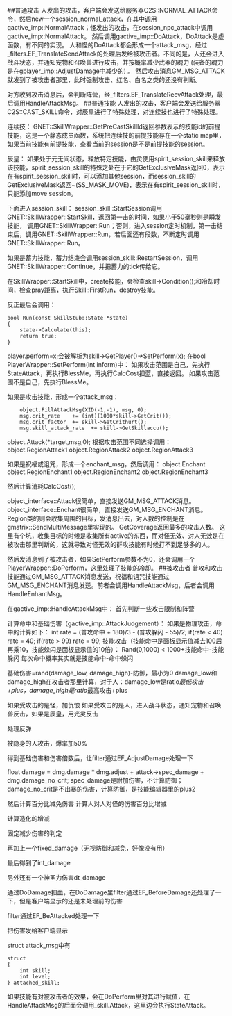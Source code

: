 ##普通攻击
人发出的攻击，客户端会发送给服务器C2S::NORMAL_ATTACK命令，然后new一个session_normal_attack，在其中调用gactive_imp::NormalAttack；怪发出的攻击，在session_npc_attack中调用gactive_imp::NormalAttack。
然后调用gactive_imp::DoAttack，DoAttack是虚函数，有不同的实现。
人和怪的DoAttack都会形成一个attack_msg，经过_filters.EF_TranslateSendAttack的处理后发给被攻击者。不同的是，人还会进入战斗状态，并通知宠物和召唤兽进行攻击，并按概率减少武器的魂力 (装备的魂力是在gplayer_imp::AdjustDamage中减少的) 。
然后攻击消息GM_MSG_ATTACK就发到了被攻击者那里，此时强制攻击、红名、白名之类的还没有判断。

对方收到攻击消息后，会判断阵营，经_filters.EF_TranslateRecvAttack处理，最后调用HandleAttackMsg。
##普通技能
人发出的攻击，客户端会发送给服务器C2S::CAST_SKILL命令，对辰皇进行了特殊处理，对连续技也进行了特殊处理。

连续技：
GNET::SkillWrapper::GetPreCastSkillId返回参数表示的技能id的前提技能，这是一个静态成员函数，系统把连续技的前提技能存在一个static map里，如果当前技能有前提技能，查看当前的session是不是前提技能的session。

辰皇：
如果处于元无间状态，释放特定技能，由灵使用spirit_session_skill来释放该技能，spirit_session_skill的特殊之处在于它的GetExclusiveMask返回0，表示在有spirit_session_skill时，可以添加其他session，而session_skill的GetExclusiveMask返回~(SS_MASK_MOVE)，表示在有spirit_session_skill时，只能添加move session。

下面进入session_skill：
session_skill::StartSession调用GNET::SkillWrapper::StartSkill，返回第一击的时间，如果小于50毫秒则是瞬发技能， 调用GNET::SkillWrapper::Run；否则，进入session定时机制，第一击结束后，调用GNET::SkillWrapper::Run，若后面还有段数，不断定时调用GNET::SkillWrapper::Run。

如果是蓄力技能，蓄力结束会调用session_skill::RestartSession，调用GNET::SkillWrapper::Continue，并把蓄力的tick传给它。

在SkillWrapper::StartSkill中，create技能，会检查skill->Condition();和冷却时间，检查pray距离，执行Skill::FirstRun，destroy技能。

反正最后会调用：

	bool Run(const SkillStub::State *state)
	{
		state->Calculate(this);
		return true;
	}


player.perform=x;会被解析为skill->GetPlayer()->SetPerform(x);
在bool PlayerWrapper::SetPerform(int inform)中：
如果攻击范围是自己，先执行StateAttack，再执行BlessMe，再执行CalcCost扣蓝，直接返回。
如果攻击范围不是自己，先执行BlessMe。

如果是攻击技能，形成一个attack_msg：

        object.FillAttackMsg(XID(-1,-1), msg, 0); 
        msg.crit_rate    += (int)(1000*skill->GetCrit());
        msg.crit_factor  += skill->GetCrithurt();
        msg.skill_attack_rate  += skill->GetSkillaccu();
object.Attack(*target,msg,0);
根据攻击范围不同选择调用：
object.RegionAttack1
object.RegionAttack2
object.RegionAttack3

如果是祝福或诅咒，形成一个enchant_msg，然后调用：
object.Enchant
object.RegionEnchant1
object.RegionEnchant2
object.RegionEnchant3

然后计算消耗CalcCost();

object_interface::Attack很简单，直接发送GM_MSG_ATTACK消息。
object_interface::Enchant很简单，直接发送GM_MSG_ENCHANT消息。
Region类的则会收集周围的目标，发消息出去，对人数的控制是在gmatrix::SendMultiMessage里实现的。
GetCoverage返回最多的攻击人数。
这里有个坑，收集目标的时候是收集所有active的东西，而对怪无效、对人无效是在被攻击那里判断的，这就导致对怪无效的群攻技能有时候打不到足够多的人。

然后发消息到了被攻击者，如果SetPerform参数不为0，还会调用一个PlayerWrapper::DoPerform，这里处理了技能的冷却。
##被攻击者
普攻和攻击技能通过GM_MSG_ATTACK消息发送，祝福和诅咒技能通过GM_MSG_ENCHANT消息发送。前者会调用HandleAttackMsg，后者会调用HandleEnhantMsg。

在gactive_imp::HandleAttackMsg中：
首先判断一些攻击限制和阵营

计算命中和基础伤害（gactive_imp::AttackJudgement）：
如果是物理攻击，命中的计算如下：
int rate =  (普攻命中 + 180)/3 - (普攻躲闪 - 55)/2;
if(rate < 40) rate = 40;
if(rate > 99) rate = 99;
技能攻击（技能命中是面板显示值减去100后再乘10，技能躲闪是面板显示值的10倍）：
Rand(0,1000) < 1000+技能命中-技能躲闪
每次命中概率其实就是技能命中-命中躲闪

基础伤害=rand(damage_low, damage_high)-防御，最小为0
damage_low和damage_high在攻击者那里计算，对于人：damage_low是ratio*最低攻击+plus，damage_high是ratio*最高攻击+plus

如果受攻击的是怪，加仇恨
如果受攻击的是人，进入战斗状态，通知宠物和召唤兽反击，如果是辰皇，用光灵反击

处理反弹

被隐身的人攻击，爆率加50%

得到基础伤害和伤害倍数后，让filter通过EF_AdjustDamage处理一下

float damage = dmg.damage * dmg.adjust + attack->spec_damage + dmg.damage_no_crit;
spec_damage是附加伤害，不计算防御；damage_no_crit是不出暴的伤害，计算防御，是技能编辑器里的plus2

然后计算百分比减免伤害
计算人对人对怪的伤害百分比增减

计算造化的增减

固定减少伤害的判定

再加上一个fixed_damage（无视防御和减免，好像没有用）

最后得到了int_damage

另外还有一个神圣力伤害dt_damage

通过DoDamage扣血，在DoDamage里filter通过EF_BeforeDamage还处理了一下，但是客户端显示的还是未处理前的伤害

filter通过EF_BeAttacked处理一下

把伤害发给客户端显示

struct attack_msg中有

	struct
	{
		int skill;
		int level;
	} attached_skill;
如果技能有对被攻击者的效果，会在DoPerform里对其进行赋值，在HandleAttackMsg的后面会调用_skill.Attack，这里边会执行StateAttack。